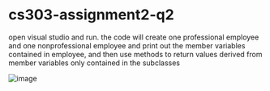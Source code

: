# cs303-assignment2-q2
open visual studio and run. the code will create one professional employee and one nonprofessional employee and print out the member variables contained in employee, and then use methods to return values derived from member variables only contained in the subclasses

![image](https://user-images.githubusercontent.com/52058577/196584398-0b00de62-dbc8-45cb-a790-190eab5476e2.png)

